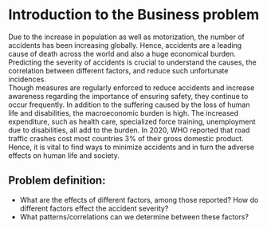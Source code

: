 # Introduction to the Business problem 

Due to the increase in population as well as motorization, the number of accidents has been increasing globally. 
Hence, accidents are a leading cause of death across the world and also a huge economical burden. Predicting the severity of accidents is crucial to understand the causes, the correlation between different factors, and reduce such unfortunate incidences.  
Though measures are regularly enforced to reduce accidents and increase awareness regarding the importance of ensuring safety, they continue to occur frequently. 
In addition to the suffering caused by the loss of human life and disabilities, the macroeconomic burden is high. 
The increased expenditure, such as health care, specialized force training, unemployment due to disabilities, all add to the burden. 
In 2020, WHO reported that road traffic crashes cost most countries 3% of their gross domestic product. 
Hence, it is vital to find ways to minimize accidents and in turn the adverse effects on human life and society. 

## Problem definition:

* What are the effects of different factors, among those reported? How do different factors effect the accident severity?
* What patterns/correlations can we determine between these factors?

